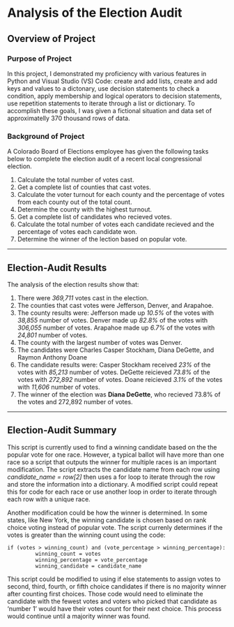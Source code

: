 # Analysis of the Election Audit

## Overview of Project
### Purpose of Project
In this project, I demonstrated my proficiency with various features in Python and Visual Studio (VS) Code: create and add lists, create and add keys and values to a dictonary, use decision statements to check a condition, apply membership and logical operators to decision statements, use repetition statements to iterate through a list or dictionary. To accomplish these goals, I was given a fictional situation and data set of approximatelly 370 thousand rows of data. 
### Background of Project
A Colorado Board of Elections employee has given the following tasks below to complete the election audit of a recent local congressional election. 

1. Calculate the total number of votes cast. 
2. Get a complete list of counties that cast votes.
3. Calculate the voter turnout for each county and the percentage of votes from each county out of the total count. 
4. Determine the county with the highest turnout. 
5. Get a complete list of candidates who recieved votes.
6. Calculate the total number of votes each candidate recieved and the percentage of votes each candidate won.
7. Determine the winner of the lection based on popular vote. 
---
## Election-Audit Results 
The analysis of the election results show that: 
1. There were *369,711* votes cast in the election.
2. The counties that cast votes were Jefferson, Denver, and Arapahoe. 
3. The county results were: Jefferson made up *10.5%* of the votes with *38,855* number of votes. Denver made up *82.8%* of the votes with *306,055* number of votes. 
Arapahoe made up *6.7%* of the votes with *24,801* number of votes. 
4. The county with the largest number of votes was Denver. 
5. The candidates were Charles Casper Stockham, Diana DeGette, and Raymon Anthony Doane
6. The candidate results were: Casper Stockham received *23%* of the votes with *85,213* number of votes. DeGette reicieved *73.8%* of the votes with *272,892* number of votes. Doane reicieved *3.1%* of the votes with *11,606* number of votes. 
7. The winner of the election was **Diana DeGette**, who recieved 73.8% of the votes and 272,892 number of votes. 

---
## Election-Audit Summary 
This script is currently used to find a winning candidate based on the the popular vote for one race. However, a typical ballot will have more than one race so a script that outputs the winner for multiple races is an important modification. The script extracts the candidate name from each row using *candidate_name = row[2]* then uses a for loop to iterate through the row and store the information into a dictionary. A modified script could repeat this for code for each race or use another loop in order to iterate through each row with a unique race.  

Another modification could be how the winner is determined. In some states, like New York, the winning candidate is chosen based on rank choice voting instead of popular vote. The script currenly determines if the votes is greater than the winning count using the code: 

    if (votes > winning_count) and (vote_percentage > winning_percentage):
             winning_count = votes
             winning_percentage = vote_percentage
             winning_candidate = candidate_name


This script could be modified to using if else statements to assign votes to second, third, fourth, or fifth choice candidates if there is no majority winner after counting first choices. Those code would need to eliminate the candidate with the fewest votes and voters who picked that candidate as ‘number 1’ would have their votes count for their next choice. This process would continue until a majority winner was found. 
